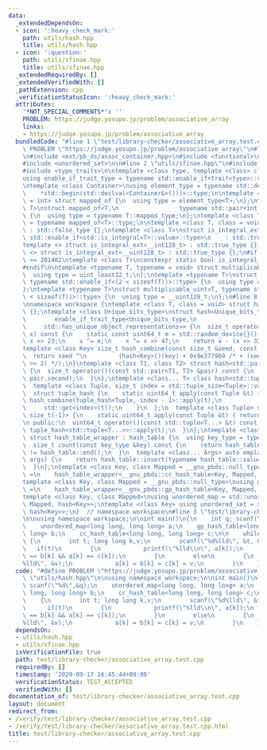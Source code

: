 ```yaml
---
data:
  _extendedDependsOn:
  - icon: ':heavy_check_mark:'
    path: utils/hash.hpp
    title: utils/hash.hpp
  - icon: ':question:'
    path: utils/sfinae.hpp
    title: utils/sfinae.hpp
  _extendedRequiredBy: []
  _extendedVerifiedWith: []
  _pathExtension: cpp
  _verificationStatusIcon: ':heavy_check_mark:'
  attributes:
    '*NOT_SPECIAL_COMMENTS*': ''
    PROBLEM: https://judge.yosupo.jp/problem/associative_array
    links:
    - https://judge.yosupo.jp/problem/associative_array
  bundledCode: "#line 1 \"test/library-checker/associative_array.test.cpp\"\n#define\
    \ PROBLEM \"https://judge.yosupo.jp/problem/associative_array\"\n#line 2 \"utils/hash.hpp\"\
    \n#include <ext/pb_ds/assoc_container.hpp>\n#include <functional>\n#include <random>\n\
    #include <unordered_set>\n\n#line 2 \"utils/sfinae.hpp\"\n#include <cstdint>\n\
    #include <type_traits>\n\ntemplate <class type, template <class> class trait>\n\
    using enable_if_trait_type = typename std::enable_if<trait<type>::value>::type;\n\
    \ntemplate <class Container>\nusing element_type = typename std::decay<decltype(\n\
    \    *std::begin(std::declval<Container&>()))>::type;\n\ntemplate <class T, class\
    \ = int> struct mapped_of {\n  using type = element_type<T>;\n};\ntemplate <class\
    \ T>\nstruct mapped_of<T,\n                 typename std::pair<int, typename T::mapped_type>::first_type>\
    \ {\n  using type = typename T::mapped_type;\n};\ntemplate <class T> using mapped_type\
    \ = typename mapped_of<T>::type;\n\ntemplate <class T, class = void> struct is_integral_ext\
    \ : std::false_type {};\ntemplate <class T>\nstruct is_integral_ext<\n    T, typename\
    \ std::enable_if<std::is_integral<T>::value>::type>\n    : std::true_type {};\n\
    template <> struct is_integral_ext<__int128_t> : std::true_type {};\ntemplate\
    \ <> struct is_integral_ext<__uint128_t> : std::true_type {};\n#if __cplusplus\
    \ >= 201402\ntemplate <class T>\nconstexpr static bool is_integral_ext_v = is_integral_ext<T>::value;\n\
    #endif\n\ntemplate <typename T, typename = void> struct multiplicable_uint {\n\
    \  using type = uint_least32_t;\n};\ntemplate <typename T>\nstruct multiplicable_uint<T,\
    \ typename std::enable_if<(2 < sizeof(T))>::type> {\n  using type = uint_least64_t;\n\
    };\ntemplate <typename T>\nstruct multiplicable_uint<T, typename std::enable_if<(4\
    \ < sizeof(T))>::type> {\n  using type = __uint128_t;\n};\n#line 8 \"utils/hash.hpp\"\
    \nnamespace workspace {\ntemplate <class T, class = void> struct hash : std::hash<T>\
    \ {};\ntemplate <class Unique_bits_type>\nstruct hash<Unique_bits_type,\n    \
    \        enable_if_trait_type<Unique_bits_type,\n                            \
    \     std::has_unique_object_representations>> {\n  size_t operator()(uint64_t\
    \ x) const {\n    static const uint64_t m = std::random_device{}();\n    x ^=\
    \ x >> 23;\n    x ^= m;\n    x ^= x >> 47;\n    return x - (x >> 32);\n  }\n};\n\
    template <class Key> size_t hash_combine(const size_t &seed, const Key &key) {\n\
    \  return seed ^\n         (hash<Key>()(key) + 0x9e3779b9 /* + (seed << 6) + (seed\
    \ >> 2) */);\n}\ntemplate <class T1, class T2> struct hash<std::pair<T1, T2>>\
    \ {\n  size_t operator()(const std::pair<T1, T2> &pair) const {\n    return hash_combine(hash<T1>()(pair.first),\
    \ pair.second);\n  }\n};\ntemplate <class... T> class hash<std::tuple<T...>> {\n\
    \  template <class Tuple, size_t index = std::tuple_size<Tuple>::value - 1>\n\
    \  struct tuple_hash {\n    static uint64_t apply(const Tuple &t) {\n      return\
    \ hash_combine(tuple_hash<Tuple, index - 1>::apply(t),\n                     \
    \     std::get<index>(t));\n    }\n  };\n  template <class Tuple> struct tuple_hash<Tuple,\
    \ size_t(-1)> {\n    static uint64_t apply(const Tuple &t) { return 0; }\n  };\n\
    \n public:\n  uint64_t operator()(const std::tuple<T...> &t) const {\n    return\
    \ tuple_hash<std::tuple<T...>>::apply(t);\n  }\n};\ntemplate <class hash_table>\
    \ struct hash_table_wrapper : hash_table {\n  using key_type = typename hash_table::key_type;\n\
    \  size_t count(const key_type &key) const {\n    return hash_table::find(key)\
    \ != hash_table::end();\n  }\n  template <class... Args> auto emplace(Args &&...\
    \ args) {\n    return hash_table::insert(typename hash_table::value_type(args...));\n\
    \  }\n};\ntemplate <class Key, class Mapped = __gnu_pbds::null_type>\nusing cc_hash_table\
    \ =\n    hash_table_wrapper<__gnu_pbds::cc_hash_table<Key, Mapped, hash<Key>>>;\n\
    template <class Key, class Mapped = __gnu_pbds::null_type>\nusing gp_hash_table\
    \ =\n    hash_table_wrapper<__gnu_pbds::gp_hash_table<Key, Mapped, hash<Key>>>;\n\
    template <class Key, class Mapped>\nusing unordered_map = std::unordered_map<Key,\
    \ Mapped, hash<Key>>;\ntemplate <class Key> using unordered_set = std::unordered_set<Key,\
    \ hash<Key>>;\n}  // namespace workspace\n#line 3 \"test/library-checker/associative_array.test.cpp\"\
    \n\nusing namespace workspace;\n\nint main()\n{\n    int q; scanf(\"%d\",&q);\n\
    \    unordered_map<long long, long long> a;\n    gp_hash_table<long long, long\
    \ long> b;\n    cc_hash_table<long long, long long> c;\n\n    while(q--)\n   \
    \ {\n        int t; long long k,v;\n        scanf(\"%d%lld\", &t, &k);\n     \
    \   if(t)\n        {\n            printf(\"%lld\\n\", a[k]);\n            assert(a[k]\
    \ == b[k] && a[k] == c[k]);\n        }\n        else\n        {\n            scanf(\"\
    %lld\", &v);\n            a[k] = b[k] = c[k] = v;\n        }\n    }\n}\n"
  code: "#define PROBLEM \"https://judge.yosupo.jp/problem/associative_array\"\n#include\
    \ \"utils/hash.hpp\"\n\nusing namespace workspace;\n\nint main()\n{\n    int q;\
    \ scanf(\"%d\",&q);\n    unordered_map<long long, long long> a;\n    gp_hash_table<long\
    \ long, long long> b;\n    cc_hash_table<long long, long long> c;\n\n    while(q--)\n\
    \    {\n        int t; long long k,v;\n        scanf(\"%d%lld\", &t, &k);\n  \
    \      if(t)\n        {\n            printf(\"%lld\\n\", a[k]);\n            assert(a[k]\
    \ == b[k] && a[k] == c[k]);\n        }\n        else\n        {\n            scanf(\"\
    %lld\", &v);\n            a[k] = b[k] = c[k] = v;\n        }\n    }\n}\n"
  dependsOn:
  - utils/hash.hpp
  - utils/sfinae.hpp
  isVerificationFile: true
  path: test/library-checker/associative_array.test.cpp
  requiredBy: []
  timestamp: '2020-09-17 16:45:44+09:00'
  verificationStatus: TEST_ACCEPTED
  verifiedWith: []
documentation_of: test/library-checker/associative_array.test.cpp
layout: document
redirect_from:
- /verify/test/library-checker/associative_array.test.cpp
- /verify/test/library-checker/associative_array.test.cpp.html
title: test/library-checker/associative_array.test.cpp
---
```

